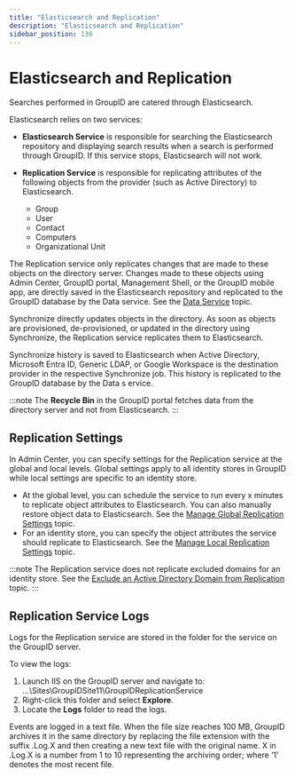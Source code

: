 ```yaml
---
title: "Elasticsearch and Replication"
description: "Elasticsearch and Replication"
sidebar_position: 130
---
```


# Elasticsearch and Replication

Searches performed in GroupID are catered through Elasticsearch.

Elasticsearch relies on two services:

- **Elasticsearch Service** is responsible for searching the Elasticsearch repository and displaying
  search results when a search is performed through GroupID. If this service stops, Elasticsearch
  will not work.
- **Replication Service** is responsible for replicating attributes of the following objects from
  the provider (such as Active Directory) to Elasticsearch.

    - Group
    - User
    - Contact
    - Computers
    - Organizational Unit

The Replication service only replicates changes that are made to these objects on the directory
server. Changes made to these objects using Admin Center, GroupID portal, Management Shell, or the
GroupID mobile app, are directly saved in the Elasticsearch repository and replicated to the GroupID
database by the Data service. See the
[Data Service](/docs/directorymanager/11.0/admincenter/service/dataservice/overview.md)
topic.

Synchronize directly updates objects in the directory. As soon as objects are provisioned,
de-provisioned, or updated in the directory using Synchronize, the Replication service replicates
them to Elasticsearch.

Synchronize history is saved to Elasticsearch when Active Directory, Microsoft Entra ID, Generic
LDAP, or Google Workspace is the destination provider in the respective Synchronize job. This
history is replicated to the GroupID database by the Data s ervice.

:::note
The **Recycle Bin** in the GroupID portal fetches data from the directory server and not from
Elasticsearch.
:::


## Replication Settings

In Admin Center, you can specify settings for the Replication service at the global and local
levels. Global settings apply to all identity stores in GroupID while local settings are specific to
an identity store.

- At the global level, you can schedule the service to run every x minutes to replicate object
  attributes to Elasticsearch. You can also manually restore object data to Elasticsearch. See the
  [Manage Global Replication Settings](/docs/directorymanager/11.0/admincenter/replication/settings.md)
  topic.
- For an identity store, you can specify the object attributes the service should replicate to
  Elasticsearch. See the
  [Manage Local Replication Settings](/docs/directorymanager/11.0/admincenter/identitystore/replication.md)
  topic.

:::note
The Replication service does not replicate excluded domains for an identity store. See the
[Exclude an Active Directory Domain from Replication](/docs/directorymanager/11.0/admincenter/identitystore/manage.md#exclude-an-active-directory-domain-from-replication)
topic.
:::


## Replication Service Logs

Logs for the Replication service are stored in the folder for the service on the GroupID server.

To view the logs:

1. Launch IIS on the GroupID server and navigate to:  
   …\Sites\GroupIDSite11\GroupIDReplicationService
2. Right-click this folder and select **Explore**.
3. Locate the **Logs** folder to read the logs.

Events are logged in a text file. When the file size reaches 100 MB, GroupID archives it in the same
directory by replacing the file extension with the suffix .Log.X and then creating a new text file
with the original name. X in .Log.X is a number from 1 to 10 representing the archiving order; where
‘1’ denotes the most recent file.
